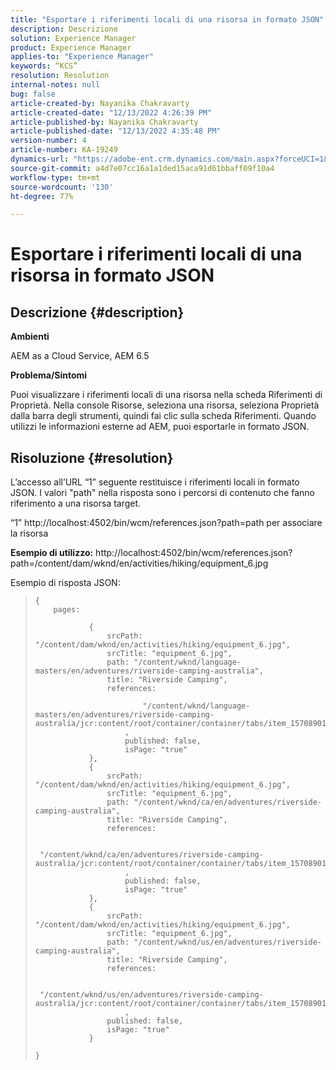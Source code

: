 ```yaml
---
title: "Esportare i riferimenti locali di una risorsa in formato JSON"
description: Descrizione
solution: Experience Manager
product: Experience Manager
applies-to: "Experience Manager"
keywords: “KCS”
resolution: Resolution
internal-notes: null
bug: false
article-created-by: Nayanika Chakravarty
article-created-date: "12/13/2022 4:26:39 PM"
article-published-by: Nayanika Chakravarty
article-published-date: "12/13/2022 4:35:48 PM"
version-number: 4
article-number: KA-19249
dynamics-url: "https://adobe-ent.crm.dynamics.com/main.aspx?forceUCI=1&pagetype=entityrecord&etn=knowledgearticle&id=ac4979ea-027b-ed11-81ac-6045bd006a22"
source-git-commit: a4d7e07cc16a1a1ded15aca91d61bbaff09f10a4
workflow-type: tm+mt
source-wordcount: '130'
ht-degree: 77%

---
```


# Esportare i riferimenti locali di una risorsa in formato JSON

## Descrizione {#description}


<b>Ambienti</b>

AEM as a Cloud Service, AEM 6.5

<b>Problema/Sintomi</b>

Puoi visualizzare i riferimenti locali di una risorsa nella scheda Riferimenti di Proprietà. Nella console Risorse, seleziona una risorsa, seleziona Proprietà dalla barra degli strumenti, quindi fai clic sulla scheda Riferimenti. Quando utilizzi le informazioni esterne ad AEM, puoi esportarle in formato JSON.


## Risoluzione {#resolution}


L’accesso all’URL “1” seguente restituisce i riferimenti locali in formato JSON. I valori &quot;path&quot; nella risposta sono i percorsi di contenuto che fanno riferimento a una risorsa target.

“1” http://localhost:4502/bin/wcm/references.json?path=path per associare la risorsa

<b>Esempio di utilizzo:</b>
http://localhost:4502/bin/wcm/references.json?path=/content/dam/wknd/en/activities/hiking/equipment_6.jpg

Esempio di risposta JSON:


> ```
> {
>     pages: 
>         
>             {
>                 srcPath: "/content/dam/wknd/en/activities/hiking/equipment_6.jpg",
>                 srcTitle: "equipment_6.jpg",
>                 path: "/content/wknd/language-masters/en/adventures/riverside-camping-australia",
>                 title: "Riverside Camping",
>                 references: 
>                     
>                         "/content/wknd/language-masters/en/adventures/riverside-camping-australia/jcr:content/root/container/container/tabs/item_1570890147607/par0/image/fileReference"
>                     ,
>                     published: false,
>                     isPage: "true"
>             },
>             {
>                 srcPath: "/content/dam/wknd/en/activities/hiking/equipment_6.jpg",
>                 srcTitle: "equipment_6.jpg",
>                 path: "/content/wknd/ca/en/adventures/riverside-camping-australia",
>                 title: "Riverside Camping",
>                 references: 
>                     
>                         "/content/wknd/ca/en/adventures/riverside-camping-australia/jcr:content/root/container/container/tabs/item_1570890147607/par0/image/fileReference"
>                     ,
>                     published: false,
>                     isPage: "true"
>             },
>             {
>                 srcPath: "/content/dam/wknd/en/activities/hiking/equipment_6.jpg",
>                 srcTitle: "equipment_6.jpg",
>                 path: "/content/wknd/us/en/adventures/riverside-camping-australia",
>                 title: "Riverside Camping",
>                 references: 
>                     
>                         "/content/wknd/us/en/adventures/riverside-camping-australia/jcr:content/root/container/container/tabs/item_1570890147607/par0/image/fileReference"
>                     ,
>                 published: false,
>                 isPage: "true"
>             }
>         
> }
> ```

